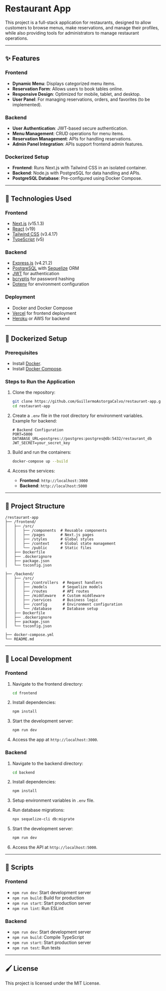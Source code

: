# Restaurant App

This project is a full-stack application for restaurants, designed to allow customers to browse menus, make reservations, and manage their profiles, while also providing tools for administrators to manage restaurant operations.

---

## ✨ Features

### Frontend

- **Dynamic Menu**: Displays categorized menu items.
- **Reservation Form**: Allows users to book tables online.
- **Responsive Design**: Optimized for mobile, tablet, and desktop.
- **User Panel**: For managing reservations, orders, and favorites (to be implemented).

### Backend

- **User Authentication**: JWT-based secure authentication.
- **Menu Management**: CRUD operations for menu items.
- **Reservation Management**: APIs for handling reservations.
- **Admin Panel Integration**: APIs support frontend admin features.

### Dockerized Setup

- **Frontend**: Runs Next.js with Tailwind CSS in an isolated container.
- **Backend**: Node.js with PostgreSQL for data handling and APIs.
- **PostgreSQL Database**: Pre-configured using Docker Compose.

---

## 🔧 Technologies Used

### Frontend

- [Next.js](https://nextjs.org/) (v15.1.3)
- [React](https://reactjs.org/) (v19)
- [Tailwind CSS](https://tailwindcss.com/) (v3.4.17)
- [TypeScript](https://www.typescriptlang.org/) (v5)

### Backend

- [Express.js](https://expressjs.com/) (v4.21.2)
- [PostgreSQL](https://www.postgresql.org/) with [Sequelize](https://sequelize.org/) ORM
- [JWT](https://jwt.io/) for authentication
- [bcryptjs](https://github.com/dcodeIO/bcrypt.js) for password hashing
- [Dotenv](https://github.com/motdotla/dotenv) for environment configuration

### Deployment

- Docker and Docker Compose
- [Vercel](https://vercel.com/) for frontend deployment
- [Heroku](https://www.heroku.com/) or AWS for backend

---

## 🐳 Dockerized Setup

### Prerequisites

- Install [Docker](https://www.docker.com/).
- Install [Docker Compose](https://docs.docker.com/compose/).

### Steps to Run the Application

1. Clone the repository:

   ```bash
   git clone https://github.com/GuillermoAstorgaCalvo/restaurant-app.git
   cd restaurant-app
   ```

2. Create a `.env` file in the root directory for environment variables. Example for backend:

   ```env
   # Backend Configuration
   PORT=5000
   DATABASE_URL=postgres://postgres:postgres@db:5432/restaurant_db
   JWT_SECRET=your_secret_key
   ```

3. Build and run the containers:

   ```bash
   docker-compose up --build
   ```

4. Access the services:

   - **Frontend**: `http://localhost:3000`
   - **Backend**: `http://localhost:5000`

---

## 📂 Project Structure

```
/restaurant-app
├── /frontend/
│   ├── /src/
│   │   ├── /components  # Reusable components
│   │   ├── /pages       # Next.js pages
│   │   ├── /styles      # Global styles
│   │   ├── /context     # Global state management
│   │   └── /public      # Static files
│   ├── Dockerfile
│   ├── .dockerignore
│   ├── package.json
│   └── tsconfig.json

├── /backend/
│   ├── /src/
│   │   ├── /controllers  # Request handlers
│   │   ├── /models       # Sequelize models
│   │   ├── /routes       # API routes
│   │   ├── /middleware   # Custom middleware
│   │   ├── /services     # Business logic
│   │   ├── /config       # Environment configuration
│   │   └── /database     # Database setup
│   ├── Dockerfile
│   ├── .dockerignore
│   ├── package.json
│   └── tsconfig.json

├── docker-compose.yml
└── README.md
```

---

## 🔧 Local Development

### Frontend

1. Navigate to the frontend directory:

   ```bash
   cd frontend
   ```

2. Install dependencies:

   ```bash
   npm install
   ```

3. Start the development server:

   ```bash
   npm run dev
   ```

4. Access the app at `http://localhost:3000`.

### Backend

1. Navigate to the backend directory:

   ```bash
   cd backend
   ```

2. Install dependencies:

   ```bash
   npm install
   ```

3. Setup environment variables in `.env` file.

4. Run database migrations:

   ```bash
   npx sequelize-cli db:migrate
   ```

5. Start the development server:

   ```bash
   npm run dev
   ```

6. Access the API at `http://localhost:5000`.

---

## 📜 Scripts

### Frontend

- `npm run dev`: Start development server
- `npm run build`: Build for production
- `npm run start`: Start production server
- `npm run lint`: Run ESLint

### Backend

- `npm run dev`: Start development server
- `npm run build`: Compile TypeScript
- `npm run start`: Start production server
- `npm run test`: Run tests

---

## 🖌️ License

This project is licensed under the MIT License.

